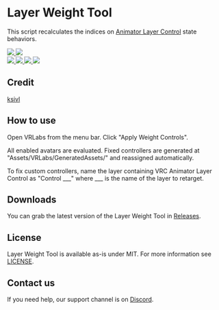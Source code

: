 <div>
  <h1>Layer Weight Tool</h1>
  <p>
     This script recalculates the indices on <a href="https://docs.vrchat.com/docs/state-behaviors">Animator Layer Control</a> state behaviors.
  </p>

  <a href="https://github.com/VRLabs/Layer-Weight-Tool/releases/latest">
    <img src="https://img.shields.io/github/v/release/VRLabs/Layer-Weight-Tool.svg?style=flat-square">
  </a>
  <a href="https://github.com/VRLabs/Layer-Weight-Tool/releases/latest">
    <img src="https://img.shields.io/badge/Unity-2019.4-green.svg?style=flat-square">
  </a>
  <br />
  <a href="https://github.com/VRLabs/Layer-Weight-Tool/issues">
    <img src="https://img.shields.io/github/issues-raw/VRLabs/Layer-Weight-Tool.svg?style=flat-square">
  </a>
  <a href="https://github.com/VRLabs/Layer-Weight-Tool/issues?q=is%3Aissue+is%3Aclosed">
    <img src="https://img.shields.io/github/issues-closed-raw/VRLabs/Layer-Weight-Tool.svg?style=flat-square">
  </a>
  <a href="https://github.com/VRLabs/Layer-Weight-Tool/pull">
    <img src="https://img.shields.io/github/issues-pr-raw/VRLabs/Layer-Weight-Tool.svg?style=flat-square">
  </a>
  <a href="https://github.com/VRLabs/Layer-Weight-Tool/pulls?q=is%3Apr+is%3Aclosed">
    <img src="https://img.shields.io/github/issues-pr-closed-raw/VRLabs/Layer-Weight-Tool.svg?style=flat-square">
  </a>
  <br />
</div>

## Credit

[ksivl](https://github.com/ksivl)

## How to use

Open VRLabs from the menu bar. Click "Apply Weight Controls".

All enabled avatars are evaluated. Fixed controllers are generated at "Assets/VRLabs/GeneratedAssets/" and reassigned automatically.

To fix custom controllers, name the layer containing VRC Animator Layer Control as "Control ___" where ___ is the name of the layer to retarget.

## Downloads

You can grab the latest version of the Layer Weight Tool in [Releases](https://github.com/VRLabs/Layer-Weight-Tool/releases/latest).

## License

Layer Weight Tool is available as-is under MIT. For more information see [LICENSE](https://github.com/VRLabs/Layer-Weight-Tool/blob/dev/LICENSE).

## Contact us

If you need help, our support channel is on [Discord](https://discord.vrlabs.dev).
